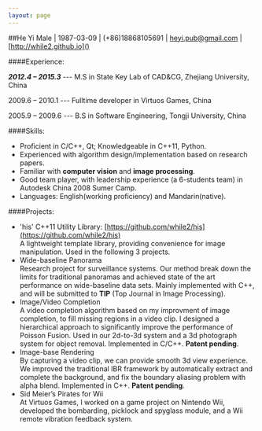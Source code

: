 ```yaml
---
layout: page
---
```

##He YiMale \| 1987-03-09 \| (+86)18868105691 \| [heyi.pub@gmail.com](heyi.pub@gmail.com) \| [http://while2.github.io]()####Experience:
__*2012.4 – 2015.3*__ --- M.S in State Key Lab of CAD&CG, Zhejiang University, China2009.6 – 2010.1 --- Fulltime developer in Virtuos Games, China

2005.9 – 2009.6 --- B.S in Software Engineering, Tongji University, China####Skills:
* Proficient in C/C++, Qt; Knowledgeable in C++11, Python.* Experienced with algorithm design/implementation based on research papers.* Familiar with __computer vision__ and __image processing__.* Good team player, with leadership experience (a 6-students team) in AutodeskChina 2008 Sumer Camp.* Languages: English(working proficiency) and Mandarin(native).####Projects:
* 'his' C++11 Utility Library: [https://github.com/while2/his](https://github.com/while2/his)<br/>A lightweight template library, providing convenience for image manipulation. Used in the following 3 projects.* Wide-baseline Panorama <br/>Research project for surveillance systems. Our method break down the limits for traditional panoramas and achieved state of the art performance on wide-baseline data sets. Mainly implemented with C++, and will be submitted to __TIP__ (Top Journal in Image Processing).* Image/Video Completion <br/>A video completion algorithm based on my improvment of image completion, to fill missing regions in a video clip. I designed a hierarchical approach to significantly improve the performance of Poisson Fusion. Used in our 2d-to-3d system and a 3d photograph system for object removal. Implemented in C/C++. __Patent pending__.* Image-base Rendering <br/>By capturing a video clip, we can provide smooth 3d view experience. We improved the traditional IBR framework by automatically extract and complete the background, and fix the boundary aliasing problem with alpha blend. Implemented in C++. __Patent pending__.* Sid Meier’s Pirates for Wii <br/>At Virtuos Games, I worked on a game project on Nintendo Wii, developed the bombarding, picklock and spyglass module, and a Wii remote vibration feedback system.
